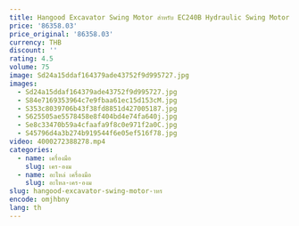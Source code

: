 ```yaml
---
title: Hangood Excavator Swing Motor สําหรับ EC240B Hydraulic Swing Motor VOE 14550094   ชิ้นส่วนรถขุดสวิงมอเตอร์
price: '86358.03'
price_original: '86358.03'
currency: THB
discount: ''
rating: 4.5
volume: 75
image: Sd24a15ddaf164379ade43752f9d995727.jpg
images:
  - Sd24a15ddaf164379ade43752f9d995727.jpg
  - S84e7169353964c7e9fbaa61ec15d153cM.jpg
  - S353c8039706b43f38fd8851d427005187.jpg
  - S625505ae5578458e8f404bd4e74fa640j.jpg
  - Se8c33470b59a4cfaafa9f8c0e971f2a0C.jpg
  - S45796d4a3b274b919544f6e05ef516f78.jpg
video: 4000272388278.mp4
categories:
  - name: เครื่องมือ
    slug: เคร-องม
  - name: อะไหล่ เครื่องมือ
    slug: อะไหล-เคร-องม
slug: hangood-excavator-swing-motor-าหร
encode: omjhbny
lang: th
---
```

  